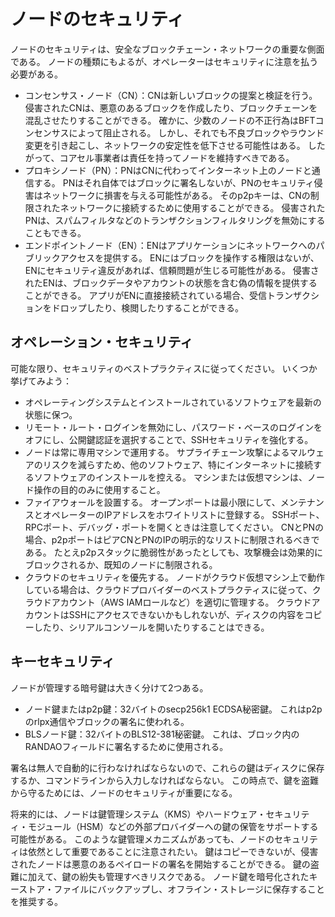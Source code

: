 # ノードのセキュリティ

ノードのセキュリティは、安全なブロックチェーン・ネットワークの重要な側面である。 ノードの種類にもよるが、オペレーターはセキュリティに注意を払う必要がある。

- コンセンサス・ノード（CN）：CNは新しいブロックの提案と検証を行う。 侵害されたCNは、悪意のあるブロックを作成したり、ブロックチェーンを混乱させたりすることができる。 確かに、少数のノードの不正行為はBFTコンセンサスによって阻止される。 しかし、それでも不良ブロックやラウンド変更を引き起こし、ネットワークの安定性を低下させる可能性はある。 したがって、コアセル事業者は責任を持ってノードを維持すべきである。
- プロキシノード（PN）：PNはCNに代わってインターネット上のノードと通信する。 PNはそれ自体ではブロックに署名しないが、PNのセキュリティ侵害はネットワークに損害を与える可能性がある。 そのp2pキーは、CNの制限されたネットワークに接続するために使用することができる。 侵害されたPNは、スパムフィルタなどのトランザクションフィルタリングを無効にすることもできる。
- エンドポイントノード（EN）：ENはアプリケーションにネットワークへのパブリックアクセスを提供する。 ENにはブロックを操作する権限はないが、ENにセキュリティ違反があれば、信頼問題が生じる可能性がある。 侵害されたENは、ブロックデータやアカウントの状態を含む偽の情報を提供することができる。 アプリがENに直接接続されている場合、受信トランザクションをドロップしたり、検閲したりすることができる。

## オペレーション・セキュリティ

可能な限り、セキュリティのベストプラクティスに従ってください。 いくつか挙げてみよう：

- オペレーティングシステムとインストールされているソフトウェアを最新の状態に保つ。
- リモート・ルート・ログインを無効にし、パスワード・ベースのログインをオフにし、公開鍵認証を選択することで、SSHセキュリティを強化する。
- ノードは常に専用マシンで運用する。 サプライチェーン攻撃によるマルウェアのリスクを減らすため、他のソフトウェア、特にインターネットに接続するソフトウェアのインストールを控える。 マシンまたは仮想マシンは、ノード操作の目的のみに使用すること。
- ファイアウォールを設置する。 オープンポートは最小限にして、メンテナンスとオペレーターのIPアドレスをホワイトリストに登録する。 SSHポート、RPCポート、デバッグ・ポートを開くときは注意してください。 CNとPNの場合、p2pポートはピアCNとPNのIPの明示的なリストに制限されるべきである。 たとえp2pスタックに脆弱性があったとしても、攻撃機会は効果的にブロックされるか、既知のノードに制限される。
- クラウドのセキュリティを優先する。 ノードがクラウド仮想マシン上で動作している場合は、クラウドプロバイダーのベストプラクティスに従って、クラウドアカウント（AWS IAMロールなど）を適切に管理する。 クラウドアカウントはSSHにアクセスできないかもしれないが、ディスクの内容をコピーしたり、シリアルコンソールを開いたりすることはできる。

## キーセキュリティ

ノードが管理する暗号鍵は大きく分けて2つある。

- ノード鍵またはp2p鍵：32バイトのsecp256k1 ECDSA秘密鍵。 これはp2pのrlpx通信やブロックの署名に使われる。
- BLSノード鍵：32バイトのBLS12-381秘密鍵。 これは、ブロック内のRANDAOフィールドに署名するために使用される。

署名は無人で自動的に行わなければならないので、これらの鍵はディスクに保存するか、コマンドラインから入力しなければならない。 この時点で、鍵を盗難から守るためには、ノードのセキュリティが重要になる。

将来的には、ノードは鍵管理システム（KMS）やハードウェア・セキュリティ・モジュール（HSM）などの外部プロバイダーへの鍵の保管をサポートする可能性がある。 このような鍵管理メカニズムがあっても、ノードのセキュリティは依然として重要であることに注意されたい。 鍵はコピーできないが、侵害されたノードは悪意のあるペイロードの署名を開始することができる。
鍵の盗難に加えて、鍵の紛失も管理すべきリスクである。 ノード鍵を暗号化されたキーストア・ファイルにバックアップし、オフライン・ストレージに保存することを推奨する。

